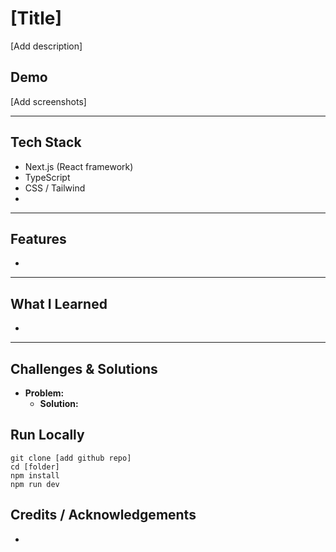 # [Title]
[Add description]

## Demo
[Add screenshots]

---

## Tech Stack
- Next.js (React framework)  
- TypeScript
- CSS / Tailwind
- 

---
## Features
- 

---
## What I Learned
- 

---

## Challenges & Solutions
- **Problem:** 
  - **Solution:** 


## Run Locally
```
git clone [add github repo]
cd [folder]
npm install
npm run dev
```

## Credits / Acknowledgements
- 